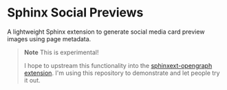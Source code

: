 # Sphinx Social Previews

A lightweight Sphinx extension to generate social media card preview images using page metadata.

> **Note** This is experimental!
>
> I hope to upstream this functionality into the [sphinxext-opengraph extension](https://github.com/wpilibsuite/sphinxext-opengraph).
> I'm using this repository to demonstrate and let people try it out.

